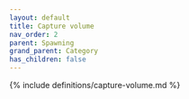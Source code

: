 ```yaml
---
layout: default
title: Capture volume
nav_order: 2
parent: Spawning
grand_parent: Category
has_children: false
---
```

{% include definitions/capture-volume.md %}
